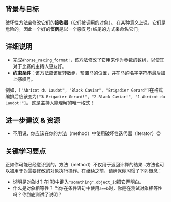 <!-- Please put your translation here and with the same style in README.md -->
## 背景与目标

破坏性方法会修改它们的**接收器**（它们被调用的对象）。
在某种意义上说，它们是危险的。因此一个好的**惯例**是以一个感叹号`!`结尾的方式来命名它们。

## 详细说明

- 完成`#horse_racing_format!`，该方法修改了它用来作为参数的数组，以使其对于比赛的主持人更友好。
- **约束条件**：该方法应该反转数组，预置马的位置，并在马的名字字符串最后加上感叹号。

例如，`["Abricot du Laudot", "Black Caviar", "Brigadier Gerard"]`在格式编排后应该变为`["3-Brigadier Gerard!", "2-Black Caviar!", "1-Abricot du Laudot!"]`。
这是主持人能理解的唯一格式！

## 进一步建议 & 资源

- 不用说，你应该在你的方法（method）中使用破坏性迭代器（iterator）😊

## 关键学习要点

正如你可能已经意识到的，方法（method）不仅用于返回计算的结果...方法也可以被用于对需要修改的对象执行操作。在继续之前，请确保你习惯了下列概念：

- 说明是对象id？在IRB中键入`"something".object_id`把它弄明白。
- 什么是对象相等性？ 当你在条件语句中使用`a==b`时，你是在测试对象相等性吗？你到底测试了说明？


